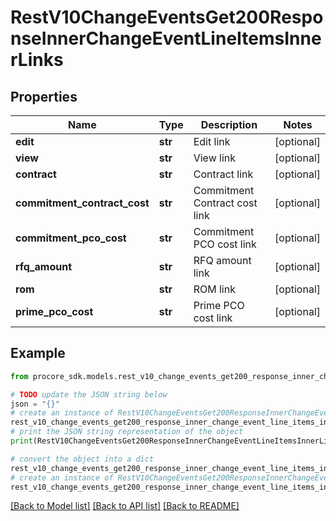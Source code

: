# RestV10ChangeEventsGet200ResponseInnerChangeEventLineItemsInnerLinks


## Properties

Name | Type | Description | Notes
------------ | ------------- | ------------- | -------------
**edit** | **str** | Edit link | [optional] 
**view** | **str** | View link | [optional] 
**contract** | **str** | Contract link | [optional] 
**commitment_contract_cost** | **str** | Commitment Contract cost link | [optional] 
**commitment_pco_cost** | **str** | Commitment PCO cost link | [optional] 
**rfq_amount** | **str** | RFQ amount link | [optional] 
**rom** | **str** | ROM link | [optional] 
**prime_pco_cost** | **str** | Prime PCO cost link | [optional] 

## Example

```python
from procore_sdk.models.rest_v10_change_events_get200_response_inner_change_event_line_items_inner_links import RestV10ChangeEventsGet200ResponseInnerChangeEventLineItemsInnerLinks

# TODO update the JSON string below
json = "{}"
# create an instance of RestV10ChangeEventsGet200ResponseInnerChangeEventLineItemsInnerLinks from a JSON string
rest_v10_change_events_get200_response_inner_change_event_line_items_inner_links_instance = RestV10ChangeEventsGet200ResponseInnerChangeEventLineItemsInnerLinks.from_json(json)
# print the JSON string representation of the object
print(RestV10ChangeEventsGet200ResponseInnerChangeEventLineItemsInnerLinks.to_json())

# convert the object into a dict
rest_v10_change_events_get200_response_inner_change_event_line_items_inner_links_dict = rest_v10_change_events_get200_response_inner_change_event_line_items_inner_links_instance.to_dict()
# create an instance of RestV10ChangeEventsGet200ResponseInnerChangeEventLineItemsInnerLinks from a dict
rest_v10_change_events_get200_response_inner_change_event_line_items_inner_links_from_dict = RestV10ChangeEventsGet200ResponseInnerChangeEventLineItemsInnerLinks.from_dict(rest_v10_change_events_get200_response_inner_change_event_line_items_inner_links_dict)
```
[[Back to Model list]](../README.md#documentation-for-models) [[Back to API list]](../README.md#documentation-for-api-endpoints) [[Back to README]](../README.md)


